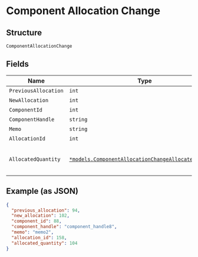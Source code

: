 
# Component Allocation Change

## Structure

`ComponentAllocationChange`

## Fields

| Name | Type | Tags | Description |
|  --- | --- | --- | --- |
| `PreviousAllocation` | `int` | Required | - |
| `NewAllocation` | `int` | Required | - |
| `ComponentId` | `int` | Required | - |
| `ComponentHandle` | `string` | Required | - |
| `Memo` | `string` | Required | - |
| `AllocationId` | `int` | Required | - |
| `AllocatedQuantity` | [`*models.ComponentAllocationChangeAllocatedQuantity`](../../doc/models/containers/component-allocation-change-allocated-quantity.md) | Optional | This is a container for one-of cases. |

## Example (as JSON)

```json
{
  "previous_allocation": 94,
  "new_allocation": 102,
  "component_id": 88,
  "component_handle": "component_handle8",
  "memo": "memo2",
  "allocation_id": 158,
  "allocated_quantity": 104
}
```

